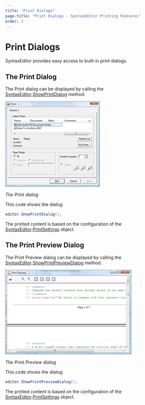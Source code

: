 ```yaml
---
title: "Print Dialogs"
page-title: "Print Dialogs - SyntaxEditor Printing Features"
order: 2
---
```

# Print Dialogs

SyntaxEditor provides easy access to built-in print dialogs.

## The Print Dialog

The Print dialog can be displayed by calling the [SyntaxEditor](xref:ActiproSoftware.Windows.Controls.SyntaxEditor.SyntaxEditor).[ShowPrintDialog](xref:ActiproSoftware.Windows.Controls.SyntaxEditor.SyntaxEditor.ShowPrintDialog*) method.

![Screenshot](../../images/print-dialog.png)

*The Print dialog*

This code shows the dialog:

```csharp
editor.ShowPrintDialog();
```

The printed content is based on the configuration of the [SyntaxEditor](xref:ActiproSoftware.Windows.Controls.SyntaxEditor.SyntaxEditor).[PrintSettings](xref:ActiproSoftware.Windows.Controls.SyntaxEditor.SyntaxEditor.PrintSettings) object.

## The Print Preview Dialog

The Print Preview dialog can be displayed by calling the [SyntaxEditor](xref:ActiproSoftware.Windows.Controls.SyntaxEditor.SyntaxEditor).[ShowPrintPreviewDialog](xref:ActiproSoftware.Windows.Controls.SyntaxEditor.SyntaxEditor.ShowPrintPreviewDialog*) method.

![Screenshot](../../images/print-preview-dialog.png)

*The Print Preview dialog*

This code shows the dialog:

```csharp
editor.ShowPrintPreviewDialog();
```

The printed content is based on the configuration of the [SyntaxEditor](xref:ActiproSoftware.Windows.Controls.SyntaxEditor.SyntaxEditor).[PrintSettings](xref:ActiproSoftware.Windows.Controls.SyntaxEditor.SyntaxEditor.PrintSettings) object.
